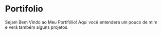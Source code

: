 # Portifolio
 Sejam Bem Vindo ao Meu Portifólio! Aqui você entenderá um pouco de mim e verá também alguns projetos.
